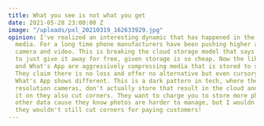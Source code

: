 ```yaml
---
title: What you see is not what you get
date: 2021-05-28 23:00:00 Z
image: "/uploads/pxl_20210319_162633929.jpg"
opinion: I've realized an interesting dynamic that has happened in the world of phone
  media. For a long time phone manufacturers have been pushing higher and higher resolution
  camera and video. This is breaking the cloud storage model that says it's easier
  to just give it away for free, given storage is so cheap. Now the likes of Google
  and What's App are aggressively compressing media that is stored to save space.
  They claim there is no loss and offer no alternative but even cursory testing on
  What's App shows different. This is a dark pattern in tech, where they sell high
  resolution cameras, don't actually store that result in the cloud and when you send
  it on they also cut corners. They want to charge you to store more photos but not
  other data cause they know photos are harder to manage, but I wouldn't trust that
  they wouldn't still cut corners for paying customers!
---
```


